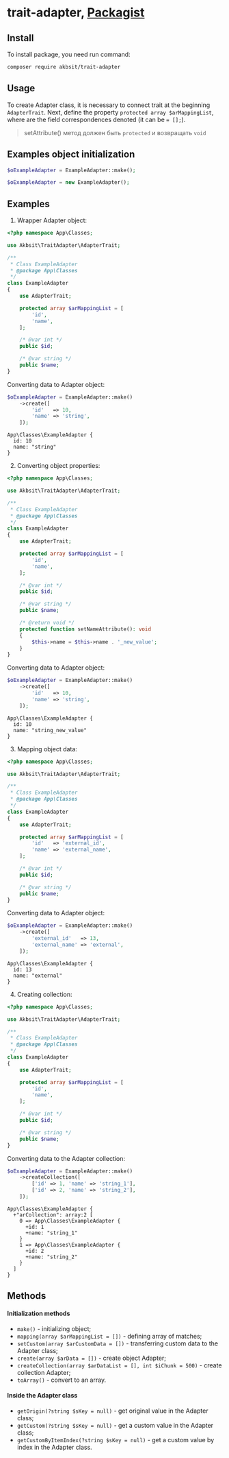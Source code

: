 # trait-adapter, [Packagist](https://packagist.org/packages/akbsit/trait-adapter)

## Install

To install package, you need run command:

```bash
composer require akbsit/trait-adapter
```

## Usage

To create Adapter class, it is necessary to connect trait at the beginning `AdapterTrait`. Next, define the property `protected array $arMappingList`, where are the field correspondences denoted (it can be `= [];`).

> set<PropertyName>Attribute() метод должен быть `protected` и возвращать `void`

## Examples object initialization

```php
$oExampleAdapter = ExampleAdapter::make();
```

```php
$oExampleAdapter = new ExampleAdapter();
```

## Examples

1. Wrapper Adapter object:

```php
<?php namespace App\Classes;

use Akbsit\TraitAdapter\AdapterTrait;

/**
 * Class ExampleAdapter
 * @package App\Classes
 */
class ExampleAdapter
{
    use AdapterTrait;

    protected array $arMappingList = [
        'id',
        'name',
    ];

    /* @var int */
    public $id;

    /* @var string */
    public $name;
}
```

Converting data to Adapter object:

```php
$oExampleAdapter = ExampleAdapter::make()
    ->create([
        'id'   => 10,
        'name' => 'string',
    ]);
```

```text
App\Classes\ExampleAdapter {
  id: 10
  name: "string"
}
```

2. Converting object properties:

```php
<?php namespace App\Classes;

use Akbsit\TraitAdapter\AdapterTrait;

/**
 * Class ExampleAdapter
 * @package App\Classes
 */
class ExampleAdapter
{
    use AdapterTrait;

    protected array $arMappingList = [
        'id',
        'name',
    ];

    /* @var int */
    public $id;

    /* @var string */
    public $name;

    /* @return void */
    protected function setNameAttribute(): void
    {
        $this->name = $this->name . '_new_value';
    }
}
```

Converting data to Adapter object:

```php
$oExampleAdapter = ExampleAdapter::make()
    ->create([
        'id'   => 10,
        'name' => 'string',
    ]);
```

```text
App\Classes\ExampleAdapter {
  id: 10
  name: "string_new_value"
}
```

3. Mapping object data:

```php
<?php namespace App\Classes;

use Akbsit\TraitAdapter\AdapterTrait;

/**
 * Class ExampleAdapter
 * @package App\Classes
 */
class ExampleAdapter
{
    use AdapterTrait;

    protected array $arMappingList = [
        'id'   => 'external_id',
        'name' => 'external_name',
    ];

    /* @var int */
    public $id;

    /* @var string */
    public $name;
}
```

Converting data to Adapter object:

```php
$oExampleAdapter = ExampleAdapter::make()
    ->create([
        'external_id'   => 13,
        'external_name' => 'external',
    ]);
```

```text
App\Classes\ExampleAdapter {
  id: 13
  name: "external"
}
```

4. Creating collection:

```php
<?php namespace App\Classes;

use Akbsit\TraitAdapter\AdapterTrait;

/**
 * Class ExampleAdapter
 * @package App\Classes
 */
class ExampleAdapter
{
    use AdapterTrait;

    protected array $arMappingList = [
        'id',
        'name',
    ];

    /* @var int */
    public $id;

    /* @var string */
    public $name;
}
```

Converting data to the Adapter collection:

```php
$oExampleAdapter = ExampleAdapter::make()
    ->createCollection([
        ['id' => 1, 'name' => 'string_1'],
        ['id' => 2, 'name' => 'string_2'],
    ]);
```

```text
App\Classes\ExampleAdapter {
  +"arCollection": array:2 [
    0 => App\Classes\ExampleAdapter {
      +id: 1
      +name: "string_1"
    }
    1 => App\Classes\ExampleAdapter {
      +id: 2
      +name: "string_2"
    }
  ]
}
```

## Methods

#### Initialization methods

* `make()` - initializing object;
* `mapping(array $arMappingList = [])` - defining array of matches;
* `setCustom(array $arCustomData = [])` - transferring custom data to the Adapter class;
* `create(array $arData = [])` - create object Adapter;
* `createCollection(array $arDataList = [], int $iChunk = 500)` - create collection Adapter;
* `toArray()` - convert to an array.

#### Inside the Adapter class

* `getOrigin(?string $sKey = null)` - get original value in the Adapter class;
* `getCustom(?string $sKey = null)` - get a custom value in the Adapter class;
* `getCustomByItemIndex(?string $sKey = null)` - get a custom value by index in the Adapter class.
